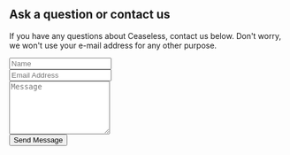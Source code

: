 
<!-- CTA -->
<section id="cta">

  <h2>Ask a question or contact us</h2>
  <p>If you have any questions about Ceaseless, contact us below. Don't worry, we won't use your e-mail address for any other purpose.</p>

  <form method="post" class="contact-form" data-action-path="http://formspree.io/ceaseless@theotech.org">
    <div class="row uniform half collapse-at-2">
      <div class="6u">
        <input type="text" name="name" placeholder="Name">
      </div>
      <div class="6u">
        <input type="email" name="email" id="email" placeholder="Email Address" />
      </div>
    </div>
    <div class="row uniform half">
      <div class="12u">
        <textarea name="message" rows="6" placeholder="Message"></textarea>
      </div>
    </div>
    <div class="row uniform half collapse-at-2">
      <div class="12u">
        <input type="submit" value="Send Message" class="fit" />
      </div>
    </div>
  </form>

</section>
